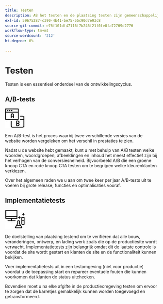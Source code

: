 ```yaml
---
title: Testen
description: AB het testen en de plaatsing testen zijn gemeenschappelijk voor e-commerceprojecten en helpen kwaliteitswebsites verzekeren.
exl-id: 59675287-c390-4b41-be75-55c90d7e93c8
source-git-commit: e76f101df47116f7b246f21f0fe0fa72769d2776
workflow-type: tm+mt
source-wordcount: '212'
ht-degree: 0%

---
```


# Testen

Testen is een essentieel onderdeel van de ontwikkelingscyclus.

## A/B-tests

![AB-testpictogram](../../assets/playbooks/a-b-testing.png)

Een A/B-test is het proces waarbij twee verschillende versies van de website worden vergeleken om het verschil in prestaties te zien.

Nadat u de website hebt gemaakt, kunt u met behulp van A/B testen welke woorden, woordgroepen, afbeeldingen en inhoud het meest effectief zijn bij het verhogen van de conversiesnelheid. Bijvoorbeeld A/B die een groene knoop CTA en rode knoop CTA testen om te begrijpen welke kleurenklanten verkiezen.

Over het algemeen raden we u aan om twee keer per jaar A/B-tests uit te voeren bij grote release, functies en optimalisaties vooraf.

## Implementatietests

![Pictogram voor implementatie testen](../../assets/playbooks/deployment-testing.png)

De doelstelling van plaatsing testend om te verifiëren dat alle bouw, veranderingen, ontwerp, en lading werk zoals die op de productiesite wordt verwacht. Implementatietests zijn belangrijk omdat dit de laatste controle is voordat de site wordt gestart en klanten de site en de functionaliteit kunnen bekijken.

Voer implementatietests uit in een testomgeving (niet voor productie) voordat u de toepassing start en repareer eventuele fouten die kunnen voorkomen dat klanten de status uitchecken.

Bovendien moet u na elke afgifte in de productieomgeving testen om ervoor te zorgen dat de karretjes gemakkelijk kunnen worden toegevoegd en getransformeerd.
